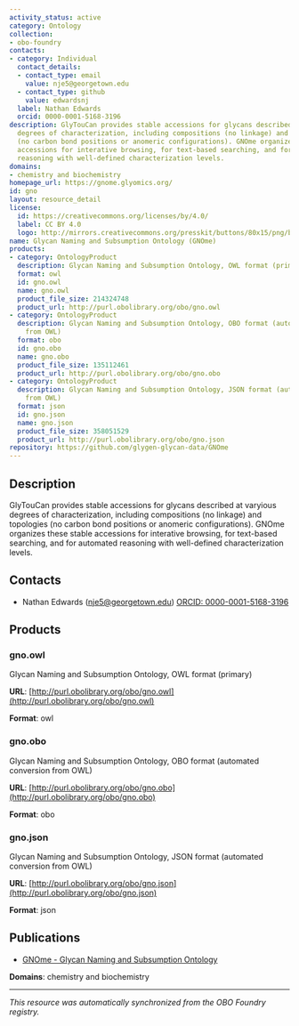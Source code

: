 ```yaml
---
activity_status: active
category: Ontology
collection:
- obo-foundry
contacts:
- category: Individual
  contact_details:
  - contact_type: email
    value: nje5@georgetown.edu
  - contact_type: github
    value: edwardsnj
  label: Nathan Edwards
  orcid: 0000-0001-5168-3196
description: GlyTouCan provides stable accessions for glycans described at varyious
  degrees of characterization, including compositions (no linkage) and topologies
  (no carbon bond positions or anomeric configurations). GNOme organizes these stable
  accessions for interative browsing, for text-based searching, and for automated
  reasoning with well-defined characterization levels.
domains:
- chemistry and biochemistry
homepage_url: https://gnome.glyomics.org/
id: gno
layout: resource_detail
license:
  id: https://creativecommons.org/licenses/by/4.0/
  label: CC BY 4.0
  logo: http://mirrors.creativecommons.org/presskit/buttons/80x15/png/by.png
name: Glycan Naming and Subsumption Ontology (GNOme)
products:
- category: OntologyProduct
  description: Glycan Naming and Subsumption Ontology, OWL format (primary)
  format: owl
  id: gno.owl
  name: gno.owl
  product_file_size: 214324748
  product_url: http://purl.obolibrary.org/obo/gno.owl
- category: OntologyProduct
  description: Glycan Naming and Subsumption Ontology, OBO format (automated conversion
    from OWL)
  format: obo
  id: gno.obo
  name: gno.obo
  product_file_size: 135112461
  product_url: http://purl.obolibrary.org/obo/gno.obo
- category: OntologyProduct
  description: Glycan Naming and Subsumption Ontology, JSON format (automated conversion
    from OWL)
  format: json
  id: gno.json
  name: gno.json
  product_file_size: 358051529
  product_url: http://purl.obolibrary.org/obo/gno.json
repository: https://github.com/glygen-glycan-data/GNOme
---
```

## Description

GlyTouCan provides stable accessions for glycans described at varyious degrees of characterization, including compositions (no linkage) and topologies (no carbon bond positions or anomeric configurations). GNOme organizes these stable accessions for interative browsing, for text-based searching, and for automated reasoning with well-defined characterization levels.

## Contacts

- Nathan Edwards (nje5@georgetown.edu) [ORCID: 0000-0001-5168-3196](https://orcid.org/0000-0001-5168-3196)

## Products

### gno.owl

Glycan Naming and Subsumption Ontology, OWL format (primary)

**URL**: [http://purl.obolibrary.org/obo/gno.owl](http://purl.obolibrary.org/obo/gno.owl)

**Format**: owl

### gno.obo

Glycan Naming and Subsumption Ontology, OBO format (automated conversion from OWL)

**URL**: [http://purl.obolibrary.org/obo/gno.obo](http://purl.obolibrary.org/obo/gno.obo)

**Format**: obo

### gno.json

Glycan Naming and Subsumption Ontology, JSON format (automated conversion from OWL)

**URL**: [http://purl.obolibrary.org/obo/gno.json](http://purl.obolibrary.org/obo/gno.json)

**Format**: json

## Publications

- [GNOme - Glycan Naming and Subsumption Ontology](https://doi.org/10.5281/zenodo.6678278)

**Domains**: chemistry and biochemistry

---

*This resource was automatically synchronized from the OBO Foundry registry.*